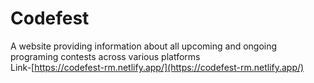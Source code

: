 # Codefest
A website providing information about all upcoming and ongoing programing contests across various platforms<br>
Link-[https://codefest-rm.netlify.app/](https://codefest-rm.netlify.app/)
